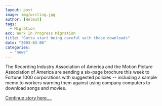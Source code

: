```yaml
---
layout: post
image: img/writing.jpg
author: [Helmut]
tags:
  - Migration
exc: Work In Progress Migration
title: "Gotta start being careful with those downloads"
date: "2003-03-06"
categories: 
  - "news"
---
```


The Recording Industry Association of America and the Motion Picture Association of America are sending a six-page brochure this week to Fortune 1000 corporations with suggested policies -- including a sample memo to workers warning them against using company computers to download songs and movies.

[Continue story here....](http://channels.netscape.com/ns/computing/ch/story.jsp?floc=FF-CNN-Tech&idq=/ff/story/5001/20030217/0943000006.htm)
